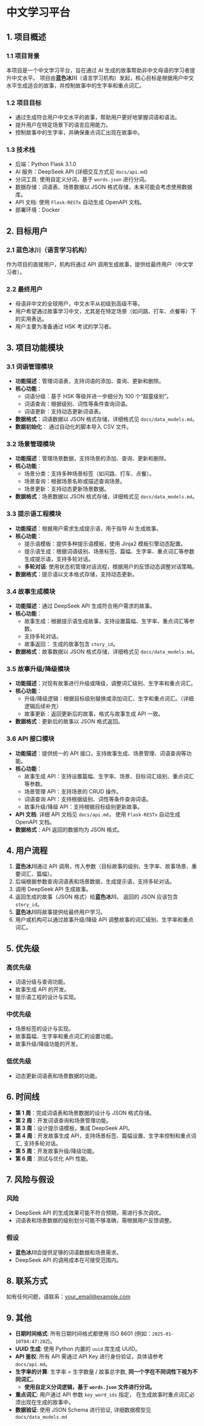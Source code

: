 # 中文学习平台

## 1. 项目概述

### 1.1 项目背景

本项目是一个中文学习平台，旨在通过 AI 生成的故事帮助非中文母语的学习者提升中文水平。
项目由**蓝色冰川**（语言学习机构）发起，核心目标是根据用户中文水平生成适合的故事，并控制故事中的生字率和重点词汇。

### 1.2 项目目标

- 通过生成符合用户中文水平的故事，帮助用户更好地掌握词语和语法。
- 提升用户在特定场景下的语言应用能力。
- 控制故事中的生字率，并确保重点词汇出现在故事中。

### 1.3 技术栈

- 后端：Python Flask 3.1.0
- AI 服务：DeepSeek API (详细交互方式见 `docs/api.md`)
- 分词工具: 使用自定义分词，基于 `words.json` 进行分词。
- 数据存储：词语表、场景数据以 JSON 格式存储，未来可能会考虑使用数据库。
- API 文档: 使用 `Flask-RESTx` 自动生成 OpenAPI 文档。
- 部署环境：Docker

## 2. 目标用户

### 2.1 蓝色冰川（语言学习机构）

作为项目的直接用户，机构将通过 API 调用生成故事，提供给最终用户（中文学习者）。

### 2.2 最终用户

- 母语非中文的全球用户，中文水平从初级到高级不等。
- 用户希望通过故事学习中文，尤其是在特定场景（如问路、打车、点餐等）下的实用表达。
- 用户主要为准备通过 HSK 考试的学习者。

## 3. 项目功能模块

### 3.1 词语管理模块

- **功能描述**：管理词语表，支持词语的添加、查询、更新和删除。
- **核心功能**：
  - 词语分级：基于 HSK 等级并进一步细分为 100 个“超童级别”。
  - 词语查询：根据级别、词性等条件查询词语。
  - 词语更新：支持动态更新词语表。
- **数据格式**：词语数据以 JSON 格式存储，详细格式见 `docs/data_models.md`。
- **数据初始化**： 通过自动化的脚本导入 CSV 文件。

### 3.2 场景管理模块

- **功能描述**：管理场景数据，支持场景的添加、查询、更新和删除。
- **核心功能**：
  - 场景分类：支持多种场景标签（如问路、打车、点餐）。
  - 场景查询：根据场景名称或描述查询场景。
  - 场景更新：支持动态更新场景数据。
- **数据格式**：场景数据以 JSON 格式存储，详细格式见 `docs/data_models.md`。

### 3.3 提示语工程模块

- **功能描述**：根据用户需求生成提示语，用于指导 AI 生成故事。
- **核心功能**：
  - 提示语模板：提供多种提示语模板，使用 Jinja2 模板引擎动态配置。
  - 提示语生成：根据词语级别、场景标签、篇幅、生字率、重点词汇等参数生成提示语，支持多轮对话。
  - **多轮对话**: 使用状态机管理对话流程，根据用户的反馈动态调整对话策略。
- **数据格式**：提示语以文本格式存储，支持动态更新。

### 3.4 故事生成模块

- **功能描述**：通过 DeepSeek API 生成符合用户需求的故事。
- **核心功能**：
  - 故事生成：根据提示语生成故事，支持设置篇幅、生字率、重点词汇等参数。
  * 支持多轮对话。
  - 故事返回： 生成的故事包含 `story_id`。
- **数据格式**：故事数据以 JSON 格式存储，详细格式见 `docs/data_models.md`。

### 3.5 故事升级/降级模块

- **功能描述**：对现有故事进行升级或降级，调整词汇级别、生字率和重点词汇。
- **核心功能**：
  - 升级/降级逻辑：根据目标级别替换或添加词汇、生字和重点词汇。（详细逻辑后续补充）
  - 故事更新：返回更新后的故事，格式与故事生成 API 一致。
- **数据格式**：更新后的故事以 JSON 格式返回。

### 3.6 API 接口模块

- **功能描述**：提供统一的 API 接口，支持故事生成、场景管理、词语查询等功能。
- **核心功能**：
  - 故事生成 API：支持设置篇幅、生字率、场景、目标词汇级别、重点词汇等参数。
  - 场景管理 API：支持场景的 CRUD 操作。
  - 词语查询 API：支持根据级别、词性等条件查询词语。
  - 故事升级/降级 API：支持根据目标级别更新故事。
- **API 文档**: 详细 API 文档见 `docs/api.md`， 使用 `Flask-RESTx` 自动生成 OpenAPI 文档。
- **数据格式**：API 返回的数据均为 JSON 格式。

## 4. 用户流程

1.  **蓝色冰川**通过 API 调用，传入参数（目标故事的级别、生字率、故事场景、重要词汇、篇幅）。
2.  后端根据参数查询词语表和场景数据，生成提示语，支持多轮对话。
3.  调用 DeepSeek API 生成故事。
4.  返回生成的故事（JSON 格式）给**蓝色冰川**， 返回的 JSON 应该包含 `story_id`。
5.  **蓝色冰川**将故事提供给最终用户学习。
6.  用户或机构可以通过故事升级/降级 API 调整故事的词汇级别、生字率和重点词汇。

## 5. 优先级

### 高优先级

- 词语分级与查询功能。
- 故事生成 API 的开发。
- 提示语工程的设计与实现。

### 中优先级

- 场景标签的设计与实现。
- 故事篇幅、生字率和重点词汇的设置功能。
- 故事升级/降级功能的开发。

### 低优先级

- 动态更新词语表和场景数据的功能。

## 6. 时间线

- **第 1 周**：完成词语表和场景数据的设计与 JSON 格式存储。
- **第 2 周**：开发词语查询和场景管理功能。
- **第 3 周**：设计提示语模板，集成 DeepSeek API。
- **第 4 周**：开发故事生成 API，支持场景标签、篇幅设置、生字率控制和重点词汇, 支持多轮对话。
- **第 5 周**：开发故事升级/降级功能。
- **第 6 周**：测试与优化 API 性能。

## 7. 风险与假设

### 风险

- DeepSeek API 的生成效果可能不符合预期，需进行多次调优。
- 词语表和场景数据的级别划分可能不够准确，需根据用户反馈调整。

### 假设

- **蓝色冰川**会提供足够的词语数据和场景需求。
- DeepSeek API 的调用成本在可接受范围内。

## 8. 联系方式

如有任何问题，请联系：[your_email@example.com](mailto:your_email@example.com)

## 9. 其他

- **日期时间格式**: 所有日期时间格式都使用 ISO 8601 (例如：`2025-01-10T04:47:20Z`)。
- **UUID 生成**: 使用 Python 内置的 `uuid` 库生成 UUID。
- **API 鉴权**: 所有 API 需通过 API Key 进行身份验证，具体请参考 `docs/api.md`。
- **生字率的计算**: 生字率 = 生字数量 / 故事总字数, **同一个字在不同词性下视为不同词汇**。
  - **使用自定义分词逻辑，基于 `words.json` 文件进行分词。**
- **重点词汇**: 用户通过 API 参数 `key_word_ids` 指定， 在生成故事时重点词汇必须出现在生成的故事中。
- **数据验证**: 使用 JSON Schema 进行验证, 详细数据模型见 `docs/data_models.md`
